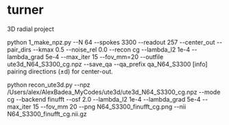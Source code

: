 # turner
3D radial project



python 1_make_npz.py --N 64 --spokes 3300 --readout 257 --center_out --pair_dirs --kmax 0.5 --noise_rel 0.0   --recon cg --lambda_l2 1e-4 --lambda_grad 5e-4 --max_iter 15 --fov_mm=20 --outfile ute3d_N64_S3300_cg.npz --save_qa --qa_prefix qa_N64_S3300
[info] pairing directions (±d) for center-out.


python recon_ute3d.py   --npz /Users/alex/AlexBadea_MyCodes/ute3d/ute3d_N64_S3300_cg.npz   --mode cg --backend finufft --osf 2.0   --lambda_l2 1e-4 --lambda_grad 5e-4 --max_iter 15   --fov_mm 20   --png N64_S3300_finufft_cg.png   --nii N64_S3300_finufft_cg.nii.gz
